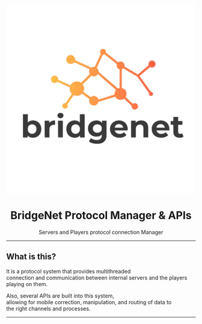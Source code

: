 <div align="center">

<img src=".assets/logo.png" alt="drawing" width="500"/>

# BridgeNet Protocol Manager & APIs

Servers and Players protocol connection Manager

</div>

---

## What is this?

It is a protocol system that provides multithreaded<br>
connection and communication between internal servers and the players <br>
playing on them.<br>

Also, several APIs are built into this system,<br>
allowing for mobile correction, manipulation, and routing of data to <br>
the right channels and processes.<br>

---